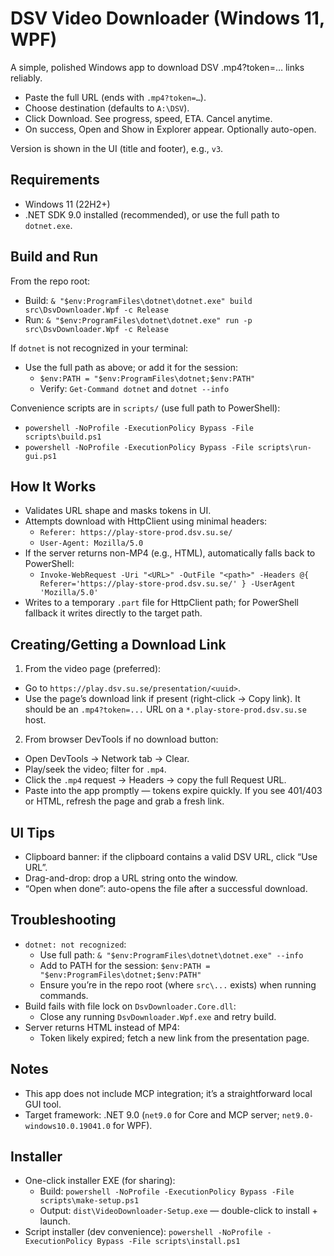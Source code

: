 DSV Video Downloader (Windows 11, WPF)
=====================================

A simple, polished Windows app to download DSV .mp4?token=… links reliably.

- Paste the full URL (ends with `.mp4?token=…`).
- Choose destination (defaults to `A:\DSV`).
- Click Download. See progress, speed, ETA. Cancel anytime.
- On success, Open and Show in Explorer appear. Optionally auto-open.

Version is shown in the UI (title and footer), e.g., `v3`.

Requirements
------------
- Windows 11 (22H2+)
- .NET SDK 9.0 installed (recommended), or use the full path to `dotnet.exe`.

Build and Run
-------------
From the repo root:

- Build: `& "$env:ProgramFiles\dotnet\dotnet.exe" build src\DsvDownloader.Wpf -c Release`
- Run: `& "$env:ProgramFiles\dotnet\dotnet.exe" run -p src\DsvDownloader.Wpf -c Release`

If `dotnet` is not recognized in your terminal:

- Use the full path as above; or add it for the session:
  - `$env:PATH = "$env:ProgramFiles\dotnet;$env:PATH"`
  - Verify: `Get-Command dotnet` and `dotnet --info`

Convenience scripts are in `scripts/` (use full path to PowerShell):

- `powershell -NoProfile -ExecutionPolicy Bypass -File scripts\build.ps1`
- `powershell -NoProfile -ExecutionPolicy Bypass -File scripts\run-gui.ps1`

How It Works
------------
- Validates URL shape and masks tokens in UI.
- Attempts download with HttpClient using minimal headers:
  - `Referer: https://play-store-prod.dsv.su.se/`
  - `User-Agent: Mozilla/5.0`
- If the server returns non-MP4 (e.g., HTML), automatically falls back to PowerShell:
  - `Invoke-WebRequest -Uri "<URL>" -OutFile "<path>" -Headers @{ Referer='https://play-store-prod.dsv.su.se/' } -UserAgent 'Mozilla/5.0'`
- Writes to a temporary `.part` file for HttpClient path; for PowerShell fallback it writes directly to the target path.

Creating/Getting a Download Link
--------------------------------
1) From the video page (preferred):
- Go to `https://play.dsv.su.se/presentation/<uuid>`.
- Use the page’s download link if present (right-click → Copy link). It should be an `.mp4?token=...` URL on a `*.play-store-prod.dsv.su.se` host.

2) From browser DevTools if no download button:
- Open DevTools → Network tab → Clear.
- Play/seek the video; filter for `.mp4`.
- Click the `.mp4` request → Headers → copy the full Request URL.
- Paste into the app promptly — tokens expire quickly. If you see 401/403 or HTML, refresh the page and grab a fresh link.

UI Tips
-------
- Clipboard banner: if the clipboard contains a valid DSV URL, click “Use URL”.
- Drag-and-drop: drop a URL string onto the window.
- “Open when done”: auto-opens the file after a successful download.

Troubleshooting
---------------
- `dotnet: not recognized`:
  - Use full path: `& "$env:ProgramFiles\dotnet\dotnet.exe" --info`
  - Add to PATH for the session: `$env:PATH = "$env:ProgramFiles\dotnet;$env:PATH"`
  - Ensure you’re in the repo root (where `src\...` exists) when running commands.
- Build fails with file lock on `DsvDownloader.Core.dll`:
  - Close any running `DsvDownloader.Wpf.exe` and retry build.
- Server returns HTML instead of MP4:
  - Token likely expired; fetch a new link from the presentation page.

Notes
-----
- This app does not include MCP integration; it’s a straightforward local GUI tool.
- Target framework: .NET 9.0 (`net9.0` for Core and MCP server; `net9.0-windows10.0.19041.0` for WPF).

Installer
---------
- One-click installer EXE (for sharing):
  - Build: `powershell -NoProfile -ExecutionPolicy Bypass -File scripts\make-setup.ps1`
  - Output: `dist\VideoDownloader-Setup.exe` — double-click to install + launch.
- Script installer (dev convenience): `powershell -NoProfile -ExecutionPolicy Bypass -File scripts\install.ps1`
